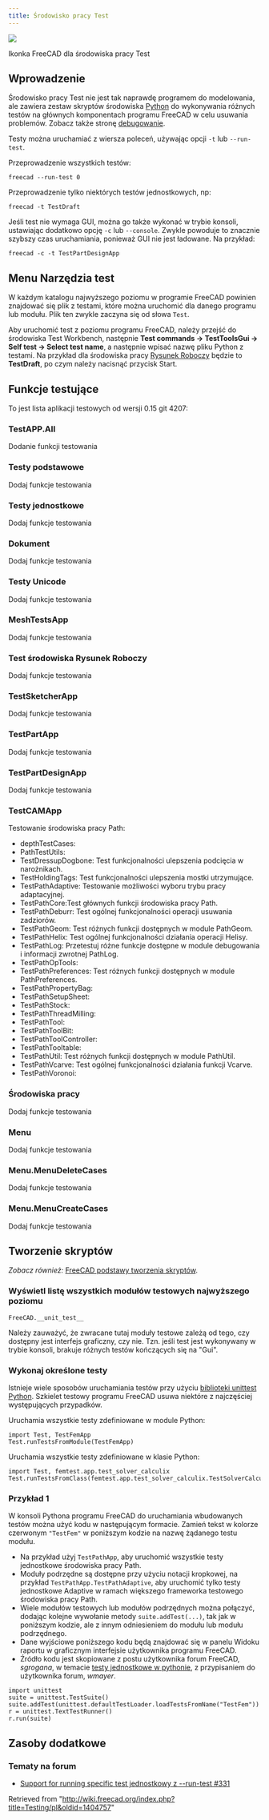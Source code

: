 ```yaml
---
title: Środowisko pracy Test
---
```

![](/images/Workbench_Test.svg)

Ikonka FreeCAD dla środowiska pracy Test

## Wprowadzenie

Środowisko pracy Test nie jest tak naprawdę programem do modelowania, ale zawiera zestaw skryptów środowiska [Python](/Python/pl "Python/pl") do wykonywania różnych testów na głównych komponentach programu FreeCAD w celu usuwania problemów. Zobacz także stronę [debugowanie](/Debugging/pl "Debugging/pl").

Testy można uruchamiać z wiersza poleceń, używając opcji `-t` lub `--run-test`.

Przeprowadzenie wszystkich testów:

```
freecad --run-test 0

```

Przeprowadzenie tylko niektórych testów jednostkowych, np:

```
freecad -t TestDraft

```

Jeśli test nie wymaga GUI, można go także wykonać w trybie konsoli, ustawiając dodatkowo opcję `-c` lub `--console`. Zwykle powoduje to znacznie szybszy czas uruchamiania, ponieważ GUI nie jest ładowane. Na przykład:

```
freecad -c -t TestPartDesignApp

```

## Menu Narzędzia test

W każdym katalogu najwyższego poziomu w programie FreeCAD powinien znajdować się plik z testami, które można uruchomić dla danego programu lub modułu. Plik ten zwykle zaczyna się od słowa `Test`.

Aby uruchomić test z poziomu programu FreeCAD, należy przejść do środowiska Test Workbench, następnie **Test commands → TestToolsGui → Self test → Select test name**, a następnie wpisać nazwę pliku Python z testami. Na przykład dla środowiska pracy [Rysunek Roboczy](/Draft_Workbench/pl "Draft Workbench/pl") będzie to **TestDraft**, po czym należy nacisnąć przycisk Start.

## Funkcje testujące

To jest lista aplikacji testowych od wersji 0.15 git 4207:

### TestAPP.All

Dodanie funkcji testowania

### Testy podstawowe

Dodaj funkcje testowania

### Testy jednostkowe

Dodaj funkcje testowania

### Dokument

Dodaj funkcje testowania

### Testy Unicode

Dodaj funkcje testowania

### MeshTestsApp

Dodaj funkcje testowania

### Test środowiska Rysunek Roboczy

Dodaj funkcje testowania

### TestSketcherApp

Dodaj funkcje testowania

### TestPartApp

Dodaj funkcje testowania

### TestPartDesignApp

Dodaj funkcje testowania

### TestCAMApp

Testowanie środowiska pracy Path:

* depthTestCases:
* PathTestUtils:
* TestDressupDogbone: Test funkcjonalności ulepszenia podcięcia w narożnikach.
* TestHoldingTags: Test funkcjonalności ulepszenia mostki utrzymujące.
* TestPathAdaptive: Testowanie możliwości wyboru trybu pracy adaptacyjnej.
* TestPathCore:Test głównych funkcji środowiska pracy Path.
* TestPathDeburr: Test ogólnej funkcjonalności operacji usuwania zadziorów.
* TestPathGeom: Test różnych funkcji dostępnych w module PathGeom.
* TestPathHelix: Test ogólnej funkcjonalności działania operacji Helisy.
* TestPathLog: Przetestuj różne funkcje dostępne w module debugowania i informacji zwrotnej PathLog.
* TestPathOpTools:
* TestPathPreferences: Test różnych funkcji dostępnych w module PathPreferences.
* TestPathPropertyBag:
* TestPathSetupSheet:
* TestPathStock:
* TestPathThreadMilling:
* TestPathTool:
* TestPathToolBit:
* TestPathToolController:
* TestPathTooltable:
* TestPathUtil: Test różnych funkcji dostępnych w module PathUtil.
* TestPathVcarve: Test ogólnej funkcjonalności działania funkcji Vcarve.
* TestPathVoronoi:

### Środowiska pracy

Dodaj funkcje testowania

### Menu

Dodaj funkcje testowania

### Menu.MenuDeleteCases

Dodaj funkcje testowania

### Menu.MenuCreateCases

Dodaj funkcje testowania

## Tworzenie skryptów

*Zobacz również:* [FreeCAD podstawy tworzenia skryptów](/FreeCAD_Scripting_Basics/pl "FreeCAD Scripting Basics/pl").

### Wyświetl listę wszystkich modułów testowych najwyższego poziomu

```
FreeCAD.__unit_test__

```

Należy zauważyć, że zwracane tutaj moduły testowe zależą od tego, czy dostępny jest interfejs graficzny, czy nie. Tzn. jeśli test jest wykonywany w trybie konsoli, brakuje różnych testów kończących się na "Gui".

### Wykonaj określone testy

Istnieje wiele sposobów uruchamiania testów przy użyciu [biblioteki unittest Python](https://docs.python.org/3/library/unittest.html). Szkielet testowy programu FreeCAD usuwa niektóre z najczęściej występujących przypadków.

Uruchamia wszystkie testy zdefiniowane w module Python:

```
import Test, TestFemApp
Test.runTestsFromModule(TestFemApp)

```

Uruchamia wszystkie testy zdefiniowane w klasie Python:

```
import Test, femtest.app.test_solver_calculix
Test.runTestsFromClass(femtest.app.test_solver_calculix.TestSolverCalculix)

```

### Przykład 1

W konsoli Pythona programu FreeCAD do uruchamiania wbudowanych testów można użyć kodu w następującym formacie. Zamień tekst w kolorze czerwonym `"TestFem"` w poniższym kodzie na nazwę żądanego testu modułu.

* Na przykład użyj `TestPathApp`, aby uruchomić wszystkie testy jednostkowe środowiska pracy Path.
* Moduły podrzędne są dostępne przy użyciu notacji kropkowej, na przykład `TestPathApp.TestPathAdaptive`, aby uruchomić tylko testy jednostkowe Adaptive w ramach większego frameworka testowego środowiska pracy Path.
* Wiele modułów testowych lub modułów podrzędnych można połączyć, dodając kolejne wywołanie metody `suite.addTest(...)`, tak jak w poniższym kodzie, ale z innym odniesieniem do modułu lub modułu podrzędnego.
* Dane wyjściowe poniższego kodu będą znajdować się w panelu Widoku raportu w graficznym interfejsie użytkownika programu FreeCAD.
* Źródło kodu jest skopiowane z postu użytkownika forum FreeCAD, *sgrogana*, w temacie [testy jednostkowe w pythonie](https://forum.freecadweb.org/viewtopic.php?style=3&p=153251#p153251), z przypisaniem do użytkownika forum, *wmayer*.

```
import unittest
suite = unittest.TestSuite()
suite.addTest(unittest.defaultTestLoader.loadTestsFromName("TestFem"))
r = unittest.TextTestRunner()
r.run(suite)

```

## Zasoby dodatkowe

### Tematy na forum

* [Support for running specific test jednostkowy z --run-test #331](https://forum.freecadweb.org/viewtopic.php?style=3&f=27&t=18379)

Retrieved from "<http://wiki.freecad.org/index.php?title=Testing/pl&oldid=1404757>"